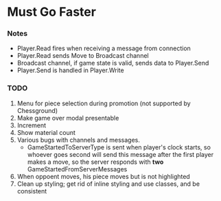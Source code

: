 # Must Go Faster

### Notes

-   Player.Read fires when receiving a message from connection
-   Player.Read sends Move to Broadcast channel
-   Broadcast channel, if game state is valid, sends data to Player.Send
-   Player.Send is handled in Player.Write

### TODO

1. Menu for piece selection during promotion (not supported by Chessground)
2. Make game over modal presentable
3. Increment
4. Show material count
5. Various bugs with channels and messages.
    * GameStartedToServerType is sent when player's clock starts,
        so whoever goes second will send this message after the first player makes a move,
        so the server responds with __two__ GameStartedFromServerMessages
6. When oppoent moves, his piece moves but is not highlighted
7. Clean up styling; get rid of inline styling and use classes, and be consistent